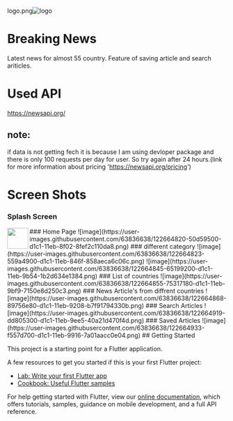 
logo.png![logo](https://user-images.githubusercontent.com/63836638/122662730-e3226c80-d1b2-11eb-815e-f4ed09ad77ea.png)
# Breaking News
Latest news for almost 55 country. Feature of saving article and search ariticles.<br/>
# Used API
https://newsapi.org/

## note:
if data is not getting fech it is because  I am using devloper package and there is only 100 requests per day for user. So try again after 24 hours.(link for more information about pricing 'https://newsapi.org/pricing') 
# Screen Shots
### Splash Screen
<img src="https://user-images.githubusercontent.com/63836638/122664807-326f9980-d1c1-11eb-994e-c146a05705da.png" align="left" height="48" width="48" >
### Home Page
![image](https://user-images.githubusercontent.com/63836638/122664820-50d59500-d1c1-11eb-8f02-8fef2c110da8.png)
### different  category 
![image](https://user-images.githubusercontent.com/63836638/122664823-559a4900-d1c1-11eb-846f-858aeca6c06c.png)
![image](https://user-images.githubusercontent.com/63836638/122664845-65199200-d1c1-11eb-9b54-1b2d634e1384.png)
### List of countries
![image](https://user-images.githubusercontent.com/63836638/122664855-75317180-d1c1-11eb-9bf9-7150e8d250c3.png)
### News Article's from diffrent countries
![image](https://user-images.githubusercontent.com/63836638/122664868-89756e80-d1c1-11eb-9208-b7f91794330b.png)
### Search Articles
![image](https://user-images.githubusercontent.com/63836638/122664919-dd805300-d1c1-11eb-9ee5-40a21d470f4d.png)
### Saved Articles
![image](https://user-images.githubusercontent.com/63836638/122664933-f557d700-d1c1-11eb-9916-7a01aacc0e04.png)
## Getting Started

This project is a starting point for a Flutter application.

A few resources to get you started if this is your first Flutter project:

- [Lab: Write your first Flutter app](https://flutter.dev/docs/get-started/codelab)
- [Cookbook: Useful Flutter samples](https://flutter.dev/docs/cookbook)

For help getting started with Flutter, view our
[online documentation](https://flutter.dev/docs), which offers tutorials,
samples, guidance on mobile development, and a full API reference.
